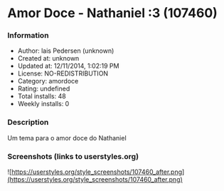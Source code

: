 # Amor Doce - Nathaniel  :3 (107460)

### Information
- Author: lais Pedersen (unknown)
- Created at: unknown
- Updated at: 12/11/2014, 1:02:19 PM
- License: NO-REDISTRIBUTION
- Category: amordoce
- Rating: undefined
- Total installs: 48
- Weekly installs: 0


### Description
Um tema para o amor doce do Nathaniel


### Screenshots (links to userstyles.org)
![https://userstyles.org/style_screenshots/107460_after.png](https://userstyles.org/style_screenshots/107460_after.png)


